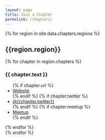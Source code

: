 ```yaml
---
layout: page
title: Join a Chapter
permalink: /chapters/
---
```


{% for region in site.data.chapters.regions %}
<h2>{{region.region}}</h2>
{% for chapter in region.chapters %}
  <h3>{{ chapter.text }}</h3>
  <ul class="list-style-none marg-b-3 pad-l-3">
    {% if chapter.url %}<li><a href="{{chapter.url}}">Website</a></li>{% endif %}
    {% if chapter.twitter %}<li><a href="https://twitter.com/{{chapter.twitter}}"> @{{chapter.twitter}}</a></li>{% endif %}
    {% if chapter.meetup %}<li><a href="https://meetup.com/{{chapter.meetup}}">Meetup</a></li>{% endif %}
  </ul>
{% endfor %}
<br />
{% endfor %}
